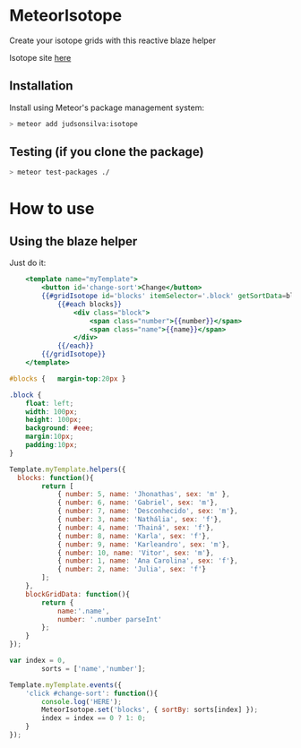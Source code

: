 MeteorIsotope
========

Create your isotope grids with this reactive blaze helper

Isotope site [here](http://isotope.metafizzy.co/)

## Installation

Install using Meteor's package management system:

```bash
> meteor add judsonsilva:isotope
```

## Testing (if you clone the package)
```bash 
> meteor test-packages ./
```

# How to use

## Using the blaze helper

Just do it:
```handlebars
	<template name="myTemplate">
		<button id='change-sort'>Change</button>
		{{#gridIsotope id='blocks' itemSelector='.block' getSortData=blockGridData }}
			{{#each blocks}}
				<div class="block">
					<span class="number">{{number}}</span>
					<span class="name">{{name}}</span>
				</div>
			{{/each}}
		{{/gridIsotope}}
	</template>
```

```css
#blocks {	margin-top:20px }

.block {
	float: left;
	width: 100px;
	height: 100px;
	background: #eee;
	margin:10px;
	padding:10px;
}
```

```js
Template.myTemplate.helpers({
  blocks: function(){
		return [
			{ number: 5, name: 'Jhonathas', sex: 'm' },
			{ number: 6, name: 'Gabriel', sex: 'm'},
			{ number: 7, name: 'Desconhecido', sex: 'm'},
			{ number: 3, name: 'Nathália', sex: 'f'},
			{ number: 4, name: 'Thainá', sex: 'f'},
			{ number: 8, name: 'Karla', sex: 'f'},
			{ number: 9, name: 'Karleandro', sex: 'm'},
			{ number: 10, name: 'Vitor', sex: 'm'},
			{ number: 1, name: 'Ana Carolina', sex: 'f'},
			{ number: 2, name: 'Julia', sex: 'f'}
		];
	},
	blockGridData: function(){
		return {
			name:'.name',
			number: '.number parseInt'
		};
	}
});

var index = 0,
		sorts = ['name','number'];

Template.myTemplate.events({
	'click #change-sort': function(){
		console.log('HERE');
		MeteorIsotope.set('blocks', { sortBy: sorts[index] });
		index = index == 0 ? 1: 0;
	}
});

```